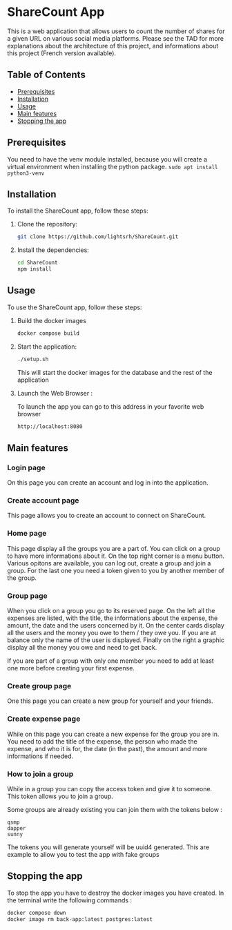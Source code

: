 # ShareCount App

This is a web application that allows users to count the number of shares for a given URL on various social media platforms.
Please see the TAD for more explanations about the architecture of this project, and informations about this project (French version available).

## Table of Contents
- [Prerequisites](#prerequisites)
- [Installation](#installation)
- [Usage](#usage)
- [Main features](#mainfeatures)
- [Stopping the app](#stop)

## Prerequisites

You need to have the venv module installed, because you will create a virtual environment when installing the python package.
    ```
    sudo apt install python3-venv
    ```

## Installation

To install the ShareCount app, follow these steps:

1. Clone the repository:
    ``` bash
    git clone https://github.com/lightsrh/ShareCount.git
    ```

2. Install the dependencies:
    ``` bash
    cd ShareCount
    npm install
    ```

## Usage

To use the ShareCount app, follow these steps:

1. Build the docker images
    ``` bash
    docker compose build
    ```

1. Start the application:
    ``` bash
    ./setup.sh
    ```
    This will start the docker images for the database and the rest of the application

3. Launch the Web Browser :

    To launch the app you can go to this address in your favorite web browser
    ``` bash
    http://localhost:8080
    ```

## Main features

### Login page

On this page you can create an account and log in into the application. 

### Create account page

This page allows you to create an account to connect on ShareCount.

### Home page

This page display all the groups you are a part of. You can click on a group to have more informations about it. On the top right corner is a menu button. Various opitons are available, you can log out, create a group and join a group. For the last one you need a token given to you by another member of the group.

### Group page

When you click on a group you go to its reserved page. On the left all the expenses are listed, with the title, the informations about the expense, the amount, the date and the users concerned by it.
On the center cards display all the users and the money you owe to them / they owe you. If you are at balance only the name of the user is displayed. 
Finally on the right a graphic display all the money you owe and need to get back.

If you are part of a group with only one member you need to add at least one more before creating your first expense.

### Create group page

One this page you can create a new group for yourself and your friends. 

### Create expense page

While on this page you can create a new expense for the group you are in. You need to add the title of the expense, the person who made the expense, and who it is for, the date (in the past), the amount and more informations if needed.

### How to join a group

While in a group you can copy the access token and give it to someone. This token allows you to join a group.

Some groups are already existing you can join them with the tokens below :

```
qsmp
dapper
sunny
```
The tokens you will generate yourself will be uuid4 generated. This are example to allow you to test the app with fake groups


## Stopping the app

To stop the app you have to destroy the docker images you have created. In the terminal write the following commands : 

``` bash
docker compose down
docker image rm back-app:latest postgres:latest 
```